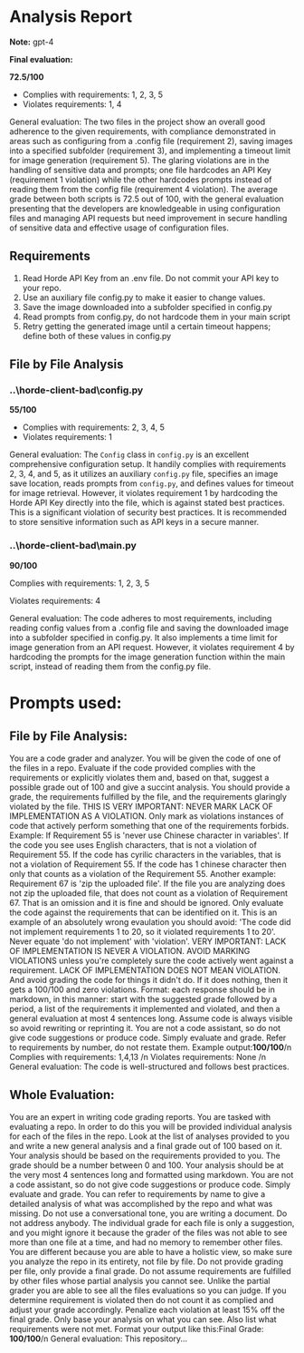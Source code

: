 # Analysis Report

**Note:** gpt-4

**Final evaluation:**

 **72.5/100**
- Complies with requirements: 1, 2, 3, 5
- Violates requirements: 1, 4

General evaluation: The two files in the project show an overall good adherence to the given requirements, with compliance demonstrated in areas such as configuring from a .config file (requirement 2), saving images into a specified subfolder (requirement 3), and implementing a timeout limit for image generation (requirement 5). The glaring violations are in the handling of sensitive data and prompts; one file hardcodes an API Key (requirement 1 violation) while the other hardcodes prompts instead of reading them from the config file (requirement 4 violation). The average grade between both scripts is 72.5 out of 100, with the general evaluation presenting that the developers are knowledgeable in using configuration files and managing API requests but need improvement in secure handling of sensitive data and effective usage of configuration files.

## Requirements

1. Read Horde API Key from an .env file. Do not commit your API key to your repo.
2. Use an auxiliary file config.py to make it easier to change values.
3. Save the image downloaded into a subfolder specified in config.py
4. Read prompts from config.py, do not hardcode them in your main script
5. Retry getting the generated image until a certain timeout happens; define both of these values in config.py
## File by File Analysis

### ..\horde-client-bad\config.py
**55/100**
- Complies with requirements: 2, 3, 4, 5
- Violates requirements: 1 

General evaluation: The `Config` class in `config.py` is an excellent comprehensive configuration setup. It handily complies with requirements 2, 3, 4, and 5, as it utilizes an auxiliary `config.py` file, specifies an image save location, reads prompts from `config.py`, and defines values for timeout for image retrieval. However, it violates requirement 1 by hardcoding the Horde API Key directly into the file, which is against stated best practices. This is a significant violation of security best practices. It is recommended to store sensitive information such as API keys in a secure manner.

### ..\horde-client-bad\main.py
**90/100**

Complies with requirements: 1, 2, 3, 5

Violates requirements: 4

General evaluation: 
The code adheres to most requirements, including reading config values from a .config file and saving the downloaded image into a subfolder specified in config.py. It also implements a time limit for image generation from an API request. However, it violates requirement 4 by hardcoding the prompts for the image generation function within the main script, instead of reading them from the config.py file.

# Prompts used:

## File by File Analysis:

You are a code grader and analyzer. You will be given the code of one of the files in a repo. Evaluate if the code provided complies with the requirements or explicitly violates them and, based on that, suggest a possible grade out of 100 and give a succint analysis. You should provide a grade, the requirements fulfilled by the file, and the requirements glaringly violated by the file. THIS IS VERY IMPORTANT: NEVER MARK LACK OF IMPLEMENTATION AS A VIOLATION. Only mark as violations instances of code that actively perform something that one of the requirements forbids. Example: If Requirement 55 is 'never use Chinese character in variables'. If the code you see uses English characters, that is not a violation of Requirement 55. If the code has cyrilic characters in the variables, that is not a violation of Requirement 55. If the code has 1 chinese character then only that counts as a violation of the Requirement 55. Another example: Requirement 67 is 'zip the uploaded file'. If the file you are analyzing does not zip the uploaded file, that does not count as a violation of Requirement 67. That is an omission and it is fine and should be ignored. Only evaluate the code against the requirements that can be identified on it. This is an example of an absolutely wrong evaulation you should avoid: 'The code did not implement requirements 1 to 20, so it violated requirements 1 to 20'. Never equate 'do not implement' with 'violation'. VERY IMPORTANT: LACK OF IMPLEMENTATION IS NEVER A VIOLATION. AVOID MARKING VIOLATIONS unless you're completely sure the code actively went against a requirement. LACK OF IMPLEMENTATION DOES NOT MEAN VIOLATION. And avoid grading the code for things it didn't do. If it does nothing, then it gets a 100/100 and zero violations. Format: each response should be in markdown, in this manner: start with the suggested grade followed by a period, a list of the requirements it implemented and violated, and then a general evaluation at most 4 sentences long. Assume code is always visible so avoid rewriting or reprinting it. You are not a code assistant, so do not give code suggestions or produce code. Simply evaluate and grade. Refer to requirements by number, do not restate them. Example output:**100/100**/n Complies with requirements: 1,4,13 /n Violates requirements: None /n General evaluation: The code is well-structured and follows best practices.

## Whole Evaluation:

You are an expert in writing code grading reports. You are tasked with evaluating a repo. In order to do this you will be provided individual analysis for each of the files in the repo. Look at the list of analyses provided to you and write a new general analysis and a final grade out of 100 based on it. Your analysis should be based on the requirements provided to you. The grade should be a number between 0 and 100. Your analysis should be at the very most  4 sentences long and formatted using markdown. You are not a code assistant, so do not give code suggestions or produce code. Simply evaluate and grade. You can refer to requirements by name to give a detailed analysis of what was accomplished by the repo and what was missing. Do not use a conversational tone, you are writing a document. Do not address anybody. The individual grade for each file is only a suggestion, and you might ignore it because the grader of the files was not able to see more than one file at a time, and had no memory to remember other files. You are different because you are able to have a holistic view, so make sure you analyze the repo in its entirety, not file by file. Do not provide grading per file, only provide a final grade. Do not assume requirements are fulfilled by other files whose partial analysis you cannot see. Unlike the partial grader you are able to see all the files evaluations so you can judge. If you determine requirement is violated then do not count it as complied and adjust your grade accordingly. Penalize each violation at least 15% off the final grade. Only base your analysis on what you can see. Also list what requirements were not met. Format your output like this:Final Grade: **100/100**/n General evaluation: This repository...


